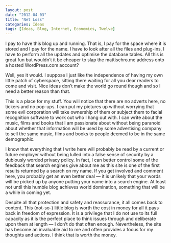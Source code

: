```yaml
---
layout: post
date: "2012-04-03"
title: "Net Loss"
categories: Ideas
tags: [Ideas, Blog, Internet, Economics, Twelve]
---
```


I pay to have this blog up and running. That is, I pay for the space where it is stored and I pay for the name. I have to look after all the files and plug-ins, I have to perform all the updates and optimise the database tables. All this is great fun but wouldn’t it be cheaper to slap the mattischro.me address onto a hosted WordPress.com account?

Well, yes it would. I suppose I just like the independence of having my own little patch of cyberspace, sitting there waiting for all you dear readers to come and visit. Nice ideas don’t make the world go round though and so I need a better reason than that.

This is a place for my stuff. You will notice that there are no adverts here, no tickers and no pop-ups. I can put my pictures up without worrying that some evil corporation will take ownership of them or subject them to facial recognition software to work out who I hang out with. I can write about the music, films and books that I am passionate about without being paranoid about whether that information will be used by some advertising company to sell the same music, films and books to people deemed to be in the same demographic.

I know that everything that I write here will probably be read by a current or future employer without being lulled into a false sense of security by a dubiously worded privacy policy. In fact, I can better control some of the feedback that search engines give about me as this site is one of the first results returned by a search on my name. If you get involved and comment here, you probably get an even better deal — it is unlikely that your words will be picked up by anyone putting your name into a search engine. At least not until this humble blog achieves world domination, something that will be a while in coming yet.

Despite all that protection and safety and reassurance, it all comes back to content. This (not-so-) little blog is worth the cost in money for all it pays back in freedom of expression. It is a privilege that I do not use to its full capacity as it is the perfect place to think issues through and deliberate upon them at length — I don’t do that often enough. Nevertheless, the site has become an invaluable aid to me and often provides a focus for my thoughts and actions. I think that is worth the money.
